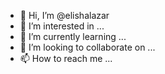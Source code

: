 - 👋 Hi, I’m @elishalazar
- 👀 I’m interested in ...
- 🌱 I’m currently learning ...
- 💞️ I’m looking to collaborate on ...
- 📫 How to reach me ...

<!---
elishalazar/elishalazar is a ✨ special ✨ repository because its `README.md` (this file) appears on your GitHub profile.
You can click the Preview link to take a look at your changes.
--->
